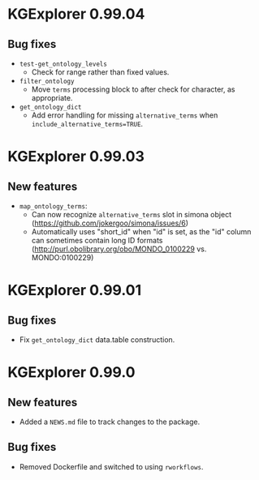 # KGExplorer 0.99.04

## Bug fixes
* `test-get_ontology_levels`
  - Check for range rather than fixed values.
* `filter_ontology`
  - Move `terms` processing block to after check for character, as appropriate.
* `get_ontology_dict`
  - Add error handling for missing `alternative_terms` when
  `include_alternative_terms=TRUE`.


# KGExplorer 0.99.03

## New features

* `map_ontology_terms`: 
  - Can now recognize `alternative_terms` slot in simona object (https://github.com/jokergoo/simona/issues/6)
  - Automatically uses "short_id" when "id" is set, as the "id" column can sometimes contain long ID formats (http://purl.obolibrary.org/obo/MONDO_0100229 vs. MONDO:0100229)

# KGExplorer 0.99.01

## Bug fixes

- Fix `get_ontology_dict` data.table construction.

# KGExplorer 0.99.0

## New features
 
* Added a `NEWS.md` file to track changes to the package.

## Bug fixes

* Removed Dockerfile and switched to using `rworkflows`.
